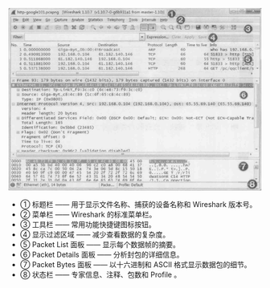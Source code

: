 ![01](./images/01.png)

+ ① 标题栏 —— 用于显示文件名称、捕获的设备名称和 Wireshark 版本号。
+ ② 菜单栏 —— Wireshark 的标准菜单栏。
+ ③ 工具栏 —— 常用功能快捷键图标按钮。
+ ④ 显示过滤区域 —— 减少查看数据的复杂度。
+ ⑤ Packet List 面板 —— 显示每个数据帧的摘要。
+ ⑥ Packet Details 面板 —— 分析封包的详细信息。
+ ⑦ Packet Bytes 面板 —— 以十六进制和 ASCII 格式显示数据包的细节。
+ ⑧ 状态栏 —— 专家信息、注释、包数和 Profile 。